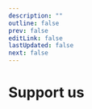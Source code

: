 ```yaml
---
description: ""
outline: false
prev: false
editLink: false
lastUpdated: false
next: false
---
```


# Support us
